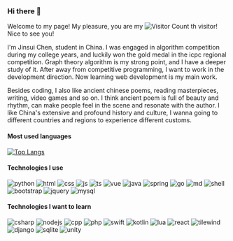 ### Hi there 👋

Welcome to my page! My pleasure, you are my ![Visitor Count](https://profile-counter.glitch.me/jinsuichen/count.svg) th visitor! Nice to see you!

I'm Jinsui Chen, student in China. I was engaged in algorithm competition during my college years, and luckily won the gold medal in the icpc regional competition. Graph theory algorithm is my strong point, and I have a deeper study of it. After away from competitive programming, I want to work in the development direction. Now learning web development is my main work.

Besides coding, I also like ancient chinese poems, reading masterpieces, writing, video games and so on. I think ancient poem is full of beauty and rhythm, can make people feel in the scene and resonate with the author. I like China's extensive and profound history and culture, I wanna going to different countries and regions to experience different customs.

#### Most used languages

[![Top Langs](https://github-readme-stats.vercel.app/api/top-langs/?username=jinsuichen&layout=compact)](https://github.com/jinsuichen/github-readme-stats)

#### Technologies I use



![python](https://img.shields.io/badge/Python-3776AB?style=for-the-badge&logo=python&logoColor=white)
![html](https://img.shields.io/badge/HTML-239120?style=for-the-badge&logo=html5&logoColor=white)
![css](https://img.shields.io/badge/CSS-239120?&style=for-the-badge&logo=css3&logoColor=white)
![js](https://img.shields.io/badge/JavaScript-F7DF1E?style=for-the-badge&logo=javascript&logoColor=black)
![ts](https://img.shields.io/badge/TypeScript-007ACC?style=for-the-badge&logo=typescript&logoColor=white)
![vue](https://img.shields.io/badge/Vue.js-35495E?style=for-the-badge&logo=vue.js&logoColor=4FC08D)
![java](https://img.shields.io/badge/Java-ED8B00?style=for-the-badge&logo=java&logoColor=white)
![spring](https://img.shields.io/badge/Spring-6DB33F?style=for-the-badge&logo=spring&logoColor=white)
![go](https://img.shields.io/badge/Go-00ADD8?style=for-the-badge&logo=go&logoColor=white)
![md](https://img.shields.io/badge/Markdown-000000?style=for-the-badge&logo=markdown&logoColor=white)
![shell](https://img.shields.io/badge/Shell_Script-121011?style=for-the-badge&logo=gnu-bash&logoColor=white)
![bootstrap](https://img.shields.io/badge/Bootstrap-563D7C?style=for-the-badge&logo=bootstrap&logoColor=white)
![jquery](https://img.shields.io/badge/jQuery-0769AD?style=for-the-badge&logo=jquery&logoColor=white)
![mysql](https://img.shields.io/badge/MySQL-00000F?style=for-the-badge&logo=mysql&logoColor=white)

#### Technologies I want to learn

![csharp](https://img.shields.io/badge/C%23-239120?style=for-the-badge&logo=c-sharp&logoColor=white)
![nodejs](https://img.shields.io/badge/Node.js-43853D?style=for-the-badge&logo=node.js&logoColor=white)
![cpp](https://img.shields.io/badge/C%2B%2B-00599C?style=for-the-badge&logo=c%2B%2B&logoColor=white)
![php](https://img.shields.io/badge/PHP-777BB4?style=for-the-badge&logo=php&logoColor=white)
![swift](https://img.shields.io/badge/Swift-FA7343?style=for-the-badge&logo=swift&logoColor=white)
![kotlin](https://img.shields.io/badge/Kotlin-0095D5?&style=for-the-badge&logo=kotlin&logoColor=white)
![lua](	https://img.shields.io/badge/Lua-2C2D72?style=for-the-badge&logo=lua&logoColor=white)
![react](https://img.shields.io/badge/React-20232A?style=for-the-badge&logo=react&logoColor=61DAFB)
![tilewind](https://img.shields.io/badge/Tailwind_CSS-38B2AC?style=for-the-badge&logo=tailwind-css&logoColor=white)
![django](https://img.shields.io/badge/Django-092E20?style=for-the-badge&logo=django&logoColor=white)
![sqlite](https://img.shields.io/badge/SQLite-07405E?style=for-the-badge&logo=sqlite&logoColor=white)
![unity](https://img.shields.io/badge/Unity-100000?style=for-the-badge&logo=unity&logoColor=white)
